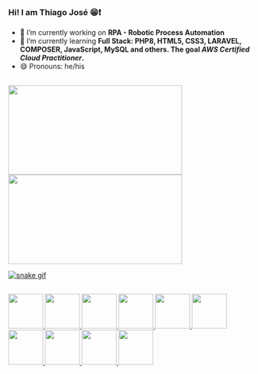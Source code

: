 ### Hi! I am Thiago José 😁❗

- 🔭 I’m currently working on **RPA - Robotic Process Automation**
- 🌱 I’m currently learning **Full Stack: PHP8, HTML5, CSS3, LARAVEL, COMPOSER, JavaScript, MySQL and others. The goal *AWS Certified Cloud Practitioner*.**
- 😄 Pronouns: he/his

##

<div>
  <a href="https://github.com/thiagojoseSS">
  <img height=180em width=350em src="https://github-readme-stats.vercel.app/api?username=thiagojoseSS&count_private=true&show_icons=true&theme=dark&text_color=00FF00">
  <img height=180em width=350em src="https://github-readme-stats.vercel.app/api/top-langs/?username=thiagojoseSS&layout=compact&langs_count=10&count_private=true&show_icons=true&theme=dark&text_color=00FF00">
</div>
  
![snake gif](https://github.com/thiagojoseSS/thiagojoseSS/blob/output/github-contribution-grid-snake.gif)
  
##

<div style="display inline-block">
  <img width=70em src="https://cdn.jsdelivr.net/gh/devicons/devicon/icons/python/python-original-wordmark.svg" />
  <img width=70em src="https://cdn.jsdelivr.net/gh/devicons/devicon/icons/php/php-original.svg" />
  <img width=70em src="https://cdn.jsdelivr.net/gh/devicons/devicon/icons/css3/css3-original-wordmark.svg" />
  <img width=70em src="https://cdn.jsdelivr.net/gh/devicons/devicon/icons/html5/html5-original-wordmark.svg" />
  <img width=70em src="https://cdn.jsdelivr.net/gh/devicons/devicon/icons/mysql/mysql-original-wordmark.svg" />
  <img width=70em src="https://cdn.jsdelivr.net/gh/devicons/devicon/icons/amazonwebservices/amazonwebservices-original-wordmark.svg" />
  <img width=70em src="https://cdn.jsdelivr.net/gh/devicons/devicon/icons/c/c-original.svg" />
  <img width=70em src="https://cdn.jsdelivr.net/gh/devicons/devicon/icons/git/git-original.svg" />
  <img width=70em src="https://cdn.jsdelivr.net/gh/devicons/devicon/icons/github/github-original.svg" />
  <img width=70em src="https://cdn.jsdelivr.net/gh/devicons/devicon/icons/java/java-original-wordmark.svg" />
 </div>

